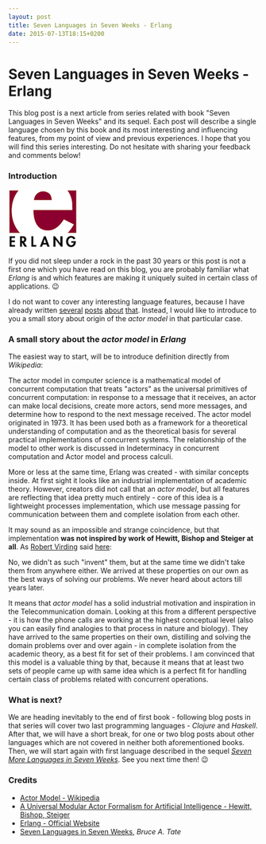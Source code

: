 ```yaml
---
layout: post
title: Seven Languages in Seven Weeks - Erlang
date: 2015-07-13T18:15+0200
---
```


# Seven Languages in Seven Weeks - Erlang

<quote class="disclaimer">This blog post is a next article from series related with book "Seven Languages in Seven Weeks" and its sequel. Each post will describe a single language chosen by this book and its most interesting and influencing features, from my point of view and previous experiences. I hope that you will find this series interesting. Do not hesitate with sharing your feedback and comments below!</quote>

### Introduction

<img class="right erlang-logo" alt="Erlang Logo" src="/assets/ErlangLogo.png" />

If you did not sleep under a rock in the past 30 years or this post is not a first one which you have read on this blog, you are probably familiar what *Erlang* is and which features are making it uniquely suited in certain class of applications. :wink:

I do not want to cover any interesting language features, because I have already written [several](http://www.afronski.pl/2015/03/10/interesting-language-features-erlang-named-case-expressions.html) [posts](http://www.afronski.pl/2015/03/27/interesting-language-features-erlang-links-and-monitors.html) [about](http://www.afronski.pl/2015/05/14/interesting-language-features-erlang-application-behavior.html) [that](http://www.afronski.pl/2015/06/11/interesting-language-features-erlang-custom-behaviors.html). Instead, I would like to introduce to you a small story about origin of the *actor model* in that particular case.

### A small story about the *actor model* in *Erlang*

The easiest way to start, will be to introduce definition directly from *Wikipedia*:

<quote class="citation">The actor model in computer science is a mathematical model of concurrent computation that treats "actors" as the universal primitives of concurrent computation: in response to a message that it receives, an actor can make local decisions, create more actors, send more messages, and determine how to respond to the next message received. The actor model originated in 1973. It has been used both as a framework for a theoretical understanding of computation and as the theoretical basis for several practical implementations of concurrent systems. The relationship of the model to other work is discussed in Indeterminacy in concurrent computation and Actor model and process calculi.</quote>

More or less at the same time, Erlang was created - with similar concepts inside. At first sight it looks like an industrial implementation of academic theory. However, creators did not call that an *actor model*, but all features are reflecting that idea pretty much entirely - core of this idea is a lightweight processes implementation, which use message passing for communication between them and complete isolation from each other.

It may sound as an impossible and strange coincidence, but that implementation **was not inspired by work of Hewitt, Bishop and Steiger at all**. As [Robert Virding](https://twitter.com/rvirding) said [here](http://rvirding.blogspot.com/2008/01/virdings-first-rule-of-programming.html?showComment=1400761539472#c5295780053912797163):

<quote class="citation">No, we didn't as such "invent" them, but at the same time we didn't take them from anywhere either. We arrived at these properties on our own as the best ways of solving our problems. We never heard about actors till years later.</quote>

It means that *actor model* has a solid industrial motivation and inspiration in the Telecommunication domain. Looking at this from a different perspective - it is how the phone calls are working at the highest conceptual level (also you can easily find analogies to that process in nature and biology). They have arrived to the same properties on their own, distilling and solving the domain problems over and over again - in complete isolation from the academic theory, as a best fit for set of their problems. I am convinced that this model is a valuable thing by that, because it means that at least two sets of people came up with same idea which is a perfect fit for handling certain class of problems related with concurrent operations.

### What is next?

We are heading inevitably to the end of first book - following blog posts in that series will cover two last programming languages - *Clojure* and *Haskell*. After that, we will have a short break, for one or two blog posts about other languages which are not covered in neither both aforementioned books. Then, we will start again with first language described in the sequel [*Seven More Languages in Seven Weeks*](https://pragprog.com/book/7lang/seven-more-languages-in-seven-weeks). See you next time then! :wink:

### Credits

- [Actor Model - Wikipedia](https://en.wikipedia.org/wiki/Actor_model)
- [A Universal Modular Actor Formalism for Artificial Intelligence - Hewitt, Bishop, Steiger](http://worrydream.com/refs/Hewitt-ActorModel.pdf)
- [Erlang - Official Website](http://www.erlang.org/)
- [Seven Languages in Seven Weeks](https://pragprog.com/book/btlang/seven-languages-in-seven-weeks), *Bruce A. Tate*
